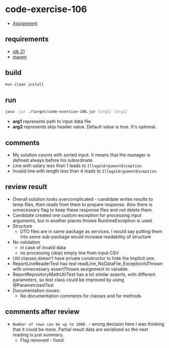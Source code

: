 # code-exercise-106

- [Assignment](./ASSIGNMENT.md)

## requirements

- [jdk 21](https://adoptium.net/)
- [maven](https://maven.apache.org/)

## build

```bash
mvn clean install
```

## run

```bash
java -jar ./target/code-exercise-106.jar [arg1] [arg2]
```

- **arg1** represents path to input data file
- **arg2** represents skip header value. Default value is true. It's optional.

## comments

- My solution counts with sorted input. It means that the manager is defined always before his subordinate.
- Line with salary less than 1 leads to `IllegalArgumentException`.
- Invalid line with length less than 4 leads to `IllegalArgumentException`.

## review result

- Overall solution looks overcomplicated - candidate writes results to temp files, then reads from them to prepare
  response. Also there is unnecessary flag to keep these response files and not delete them.
- Candidate created one custom exception for processing input arguments, but in another places throws RuntimeException
  is used.
- Structure
    - DTO files are in same package as services. I would say putting them into some sub-package would increase
      readability of structure
- No validation
    - in case of invalid data
    - no processing (skip) empty line from input CSV
- Util classes doesn't have private constructor to hide the implicit one.
- ReportLineReaderTest has test readLine_NoDataFile_ExceptionIsThrown with unnecessary assertThrows assignment to
  variable.
- ReportRepositoryMathUtilTest has a lot similar asserts, with different parameters, so test class could be improved by
  using @ParametrizedTest
- Documentation issues:
    - No documentation comments for classes and for methods

## comments after review

- `Number of rows can be up to 1000.` - wrong decision here I was thinking that it could be more. Partial result data
  are serialized so the next reading is just summary.
  - Flag removed - fixed.
